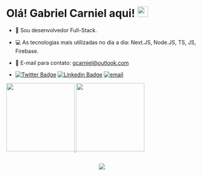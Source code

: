 # Olá! Gabriel Carniel aqui! <img src="https://media.giphy.com/media/hvRJCLFzcasrR4ia7z/giphy.gif" width="28px" height="28px"/>

- 🏢 Sou desenvolvedor Full-Stack.

- 💻 As tecnologias mais utilizadas no dia a dia: Next.JS, Node.JS, TS, JS, Firebase.

- 📧 E-mail para contato: gcarniel@outlook.com

-    [![Twitter Badge](https://img.shields.io/badge/-Twitter-1ca0f1?style=flat-square&labelColor=1ca0f1&logo=twitter&logoColor=white&link=https://twitter.com/GabrielCarniel)](https://twitter.com/GabrielCarniel)   [![Linkedin Badge](https://img.shields.io/badge/-LinkedIn-blue?style=flat-square&logo=Linkedin&logoColor=white&link=https://www.linkedin.com/in/gabrielcarniel)](https://www.linkedin.com/in/gabriel-carniel-1545b929/)    [![email](https://img.shields.io/badge/E--mail-Outlook-blue)](mailto:gcarniel@outlook.com)

<div style="title_color: red"> 
  <a href="https://github.com/gcarniel">
  <img height="180em" src="https://github-readme-stats.vercel.app/api?username=gcarniel&show_icons=true&theme=chartreuse-dark&include_all_commits=true&count_private=true"/>
  <img height="180em" src="https://github-readme-stats.vercel.app/api/top-langs/?username=gcarniel&layout=compact&langs_count=7&theme=chartreuse-dark"/>
</div>
  
  ##


  

<!--   [![My Skills](https://skillicons.dev/icons?i=js,ts,html,css,git,nodejs,react,nextjs,tailwind,postgres,firebase,linux)](https://skillicons.dev) -->
  
 <p align="center">
  <a href="https://skillicons.dev">
    <img src="https://skillicons.dev/icons?i=js,ts,html,css,git,nodejs,react,nextjs,tailwind,postgres,firebase,linux" />
  </a>
</p>
  

<!--
**gcarniel/gcarniel** is a ✨ _special_ ✨ repository because its `README.md` (this file) appears on your GitHub profile.

Here are some ideas to get you started:

- 🔭 I’m currently working on ...
- 🌱 I’m currently learning ...
- 👯 I’m looking to collaborate on ...
- 🤔 I’m looking for help with ...
- 💬 Ask me about ...
- 📫 How to reach me: ...
- 😄 Pronouns: ...
- ⚡ Fun fact: ...

<div style="display: inline_block" ><br>
  <img align="center" alt="gc-Js" height="30" width="40" src="https://raw.githubusercontent.com/devicons/devicon/master/icons/javascript/javascript-plain.svg">
  <img align="center" alt="gc-React" height="30" width="40" src="https://raw.githubusercontent.com/devicons/devicon/master/icons/react/react-original.svg">
  <img align="center" alt="gc-HTML" height="30" width="40" src="https://raw.githubusercontent.com/devicons/devicon/master/icons/html5/html5-original.svg">
  <img align="center" alt="gc-CSS" height="30" width="40" src="https://raw.githubusercontent.com/devicons/devicon/master/icons/css3/css3-original.svg">
</div>
-->
